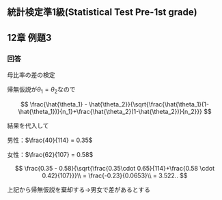 ## 統計検定準1級(Statistical Test Pre-1st grade)
## 12章 例題3
### 回答

母比率の差の検定

帰無仮説が$\theta_1 = \theta_2$なので

$$
\frac{\hat{\theta_1} - \hat{\theta_2}}{\sqrt{\frac{\hat{\theta_1}(1-\hat{\theta_1})}{n_1}+\frac{\hat{\theta_2}(1-\hat{\theta_2})}{n_2}}}
$$

結果を代入して

男性：$\frac{40}{114} = 0.35$

女性：$\frac{62}{107} = 0.58$

$$
\frac{0.35 - 0.58}{\sqrt{\frac{0.35\cdot 0.65}{114}+\frac{0.58 \cdot 0.42}{107}}}\\
= \frac{-0.23}{0.0653}\\
= 3.522..
$$

上記から帰無仮説を棄却する→男女で差があるとする